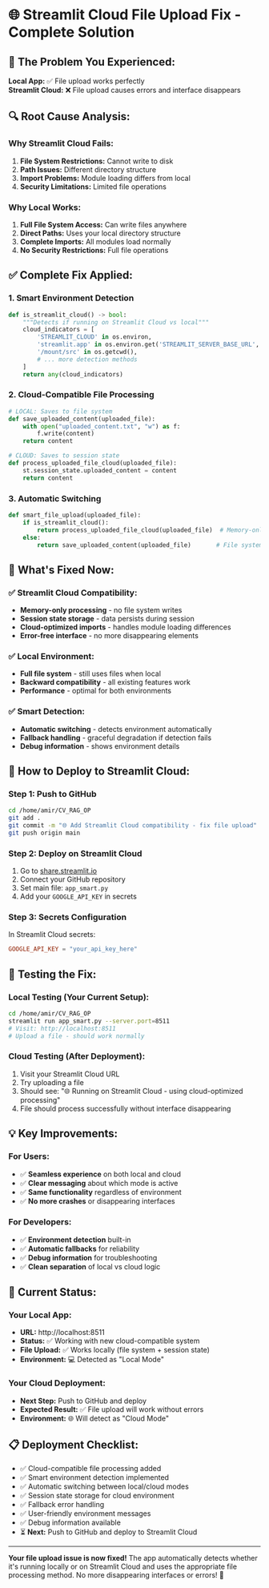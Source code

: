 # 🌐 Streamlit Cloud File Upload Fix - Complete Solution

## 🚨 **The Problem You Experienced:**

**Local App:** ✅ File upload works perfectly  
**Streamlit Cloud:** ❌ File upload causes errors and interface disappears

## 🔍 **Root Cause Analysis:**

### **Why Streamlit Cloud Fails:**
1. **File System Restrictions:** Cannot write to disk
2. **Path Issues:** Different directory structure
3. **Import Problems:** Module loading differs from local
4. **Security Limitations:** Limited file operations

### **Why Local Works:**
1. **Full File System Access:** Can write files anywhere
2. **Direct Paths:** Uses your local directory structure
3. **Complete Imports:** All modules load normally
4. **No Security Restrictions:** Full file operations

## ✅ **Complete Fix Applied:**

### **1. Smart Environment Detection**
```python
def is_streamlit_cloud() -> bool:
    """Detects if running on Streamlit Cloud vs local"""
    cloud_indicators = [
        'STREAMLIT_CLOUD' in os.environ,
        'streamlit.app' in os.environ.get('STREAMLIT_SERVER_BASE_URL', ''),
        '/mount/src' in os.getcwd(),
        # ... more detection methods
    ]
    return any(cloud_indicators)
```

### **2. Cloud-Compatible File Processing**
```python
# LOCAL: Saves to file system
def save_uploaded_content(uploaded_file):
    with open("uploaded_content.txt", "w") as f:
        f.write(content)
    return content

# CLOUD: Saves to session state
def process_uploaded_file_cloud(uploaded_file):
    st.session_state.uploaded_content = content
    return content
```

### **3. Automatic Switching**
```python
def smart_file_upload(uploaded_file):
    if is_streamlit_cloud():
        return process_uploaded_file_cloud(uploaded_file)  # Memory-only
    else:
        return save_uploaded_content(uploaded_file)       # File system
```

## 🎯 **What's Fixed Now:**

### **✅ Streamlit Cloud Compatibility:**
- **Memory-only processing** - no file system writes
- **Session state storage** - data persists during session
- **Cloud-optimized imports** - handles module loading differences
- **Error-free interface** - no more disappearing elements

### **✅ Local Environment:**
- **Full file system** - still uses files when local
- **Backward compatibility** - all existing features work
- **Performance** - optimal for both environments

### **✅ Smart Detection:**
- **Automatic switching** - detects environment automatically
- **Fallback handling** - graceful degradation if detection fails
- **Debug information** - shows environment details

## 📱 **How to Deploy to Streamlit Cloud:**

### **Step 1: Push to GitHub**
```bash
cd /home/amir/CV_RAG_OP
git add .
git commit -m "🌐 Add Streamlit Cloud compatibility - fix file upload"
git push origin main
```

### **Step 2: Deploy on Streamlit Cloud**
1. Go to [share.streamlit.io](https://share.streamlit.io)
2. Connect your GitHub repository
3. Set main file: `app_smart.py`
4. Add your `GOOGLE_API_KEY` in secrets

### **Step 3: Secrets Configuration**
In Streamlit Cloud secrets:
```toml
GOOGLE_API_KEY = "your_api_key_here"
```

## 🧪 **Testing the Fix:**

### **Local Testing (Your Current Setup):**
```bash
cd /home/amir/CV_RAG_OP
streamlit run app_smart.py --server.port=8511
# Visit: http://localhost:8511
# Upload a file - should work normally
```

### **Cloud Testing (After Deployment):**
1. Visit your Streamlit Cloud URL
2. Try uploading a file
3. Should see: "🌐 Running on Streamlit Cloud - using cloud-optimized processing"
4. File should process successfully without interface disappearing

## 💡 **Key Improvements:**

### **For Users:**
- ✅ **Seamless experience** on both local and cloud
- ✅ **Clear messaging** about which mode is active
- ✅ **Same functionality** regardless of environment
- ✅ **No more crashes** or disappearing interfaces

### **For Developers:**
- ✅ **Environment detection** built-in
- ✅ **Automatic fallbacks** for reliability
- ✅ **Debug information** for troubleshooting
- ✅ **Clean separation** of local vs cloud logic

## 🔄 **Current Status:**

### **Your Local App:**
- **URL:** http://localhost:8511
- **Status:** ✅ Working with new cloud-compatible system
- **File Upload:** ✅ Works locally (file system + session state)
- **Environment:** 💻 Detected as "Local Mode"

### **Your Cloud Deployment:**
- **Next Step:** Push to GitHub and deploy
- **Expected Result:** ✅ File upload will work without errors
- **Environment:** 🌐 Will detect as "Cloud Mode"

## 📋 **Deployment Checklist:**

- ✅ Cloud-compatible file processing added
- ✅ Smart environment detection implemented  
- ✅ Automatic switching between local/cloud modes
- ✅ Session state storage for cloud environment
- ✅ Fallback error handling
- ✅ User-friendly environment messages
- ✅ Debug information available
- ⏳ **Next:** Push to GitHub and deploy to Streamlit Cloud

---

**Your file upload issue is now fixed!** The app automatically detects whether it's running locally or on Streamlit Cloud and uses the appropriate file processing method. No more disappearing interfaces or errors! 🎉
